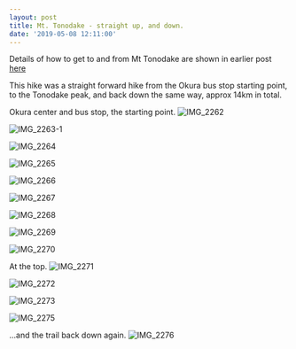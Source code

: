 ```yaml
---
layout: post
title: Mt. Tonodake - straight up, and down.
date: '2019-05-08 12:11:00'
---
```


Details of how to get to and from Mt Tonodake are shown in earlier post [here](https://oyaji-hiking.saigos.space/tonodake-nabewariyama/) 

This hike was a straight forward hike from the Okura bus stop starting point, to the Tonodake peak, and back down the same way, approx 14km in total.

Okura center and bus stop, the starting point.
![IMG_2262](/content/images/2019/05/IMG_2262.JPG)

![IMG_2263-1](/content/images/2019/05/IMG_2263-1.JPG)

![IMG_2264](/content/images/2019/05/IMG_2264.JPG)

![IMG_2265](/content/images/2019/05/IMG_2265.JPG)

![IMG_2266](/content/images/2019/05/IMG_2266.JPG)

![IMG_2267](/content/images/2019/05/IMG_2267.JPG)

![IMG_2268](/content/images/2019/05/IMG_2268.JPG)

![IMG_2269](/content/images/2019/05/IMG_2269.JPG)

![IMG_2270](/content/images/2019/05/IMG_2270.JPG)

At the top.
![IMG_2271](/content/images/2019/05/IMG_2271.JPG)

![IMG_2272](/content/images/2019/05/IMG_2272.JPG)

![IMG_2273](/content/images/2019/05/IMG_2273.JPG)

![IMG_2275](/content/images/2019/05/IMG_2275.JPG)

...and the trail back down again.
![IMG_2276](/content/images/2019/05/IMG_2276.JPG)






